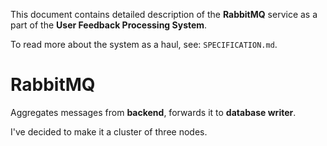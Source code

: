 This document contains  detailed description of the **RabbitMQ** service as a part of the **User Feedback Processing System**. 

To read more about the system as a haul, see: `SPECIFICATION.md`.

# RabbitMQ

Aggregates messages from **backend**, forwards it to **database writer**.

I've decided to make it a cluster of three nodes.
